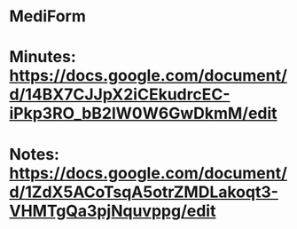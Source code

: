 # MediForm
# Minutes: https://docs.google.com/document/d/14BX7CJJpX2iCEkudrcEC-iPkp3RO_bB2lW0W6GwDkmM/edit
# Notes: https://docs.google.com/document/d/1ZdX5ACoTsqA5otrZMDLakoqt3-VHMTgQa3pjNquvppg/edit
